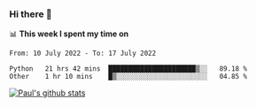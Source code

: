 ### Hi there 👋

📊 **This week I spent my time on**
<!--START_SECTION:waka-->

```text
From: 10 July 2022 - To: 17 July 2022

Python   21 hrs 42 mins  ██████████████████████▒░░   89.18 %
Other    1 hr 10 mins    █▒░░░░░░░░░░░░░░░░░░░░░░░   04.85 %
```

<!--END_SECTION:waka-->


[![Paul's github stats](https://github-readme-stats.vercel.app/api?username=mickeyouyou&theme=dracula&show_icons=true)](https://github.com/anuraghazra/github-readme-stats)
